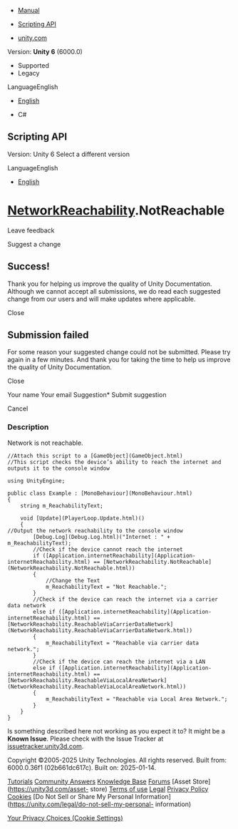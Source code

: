 [ ]()

  * [Manual](../Manual/index.html)
  * [Scripting API](../ScriptReference/index.html)

  * [unity.com](https://unity.com/)

Version: **Unity 6** (6000.0)

  * Supported
  * Legacy

LanguageEnglish

  * [English]()

  * C#

[ ](https://docs.unity3d.com)

## Scripting API

Version: Unity 6 Select a different version

LanguageEnglish

  * [English]()

#  [NetworkReachability](NetworkReachability.html).NotReachable

Leave feedback

Suggest a change

## Success!

Thank you for helping us improve the quality of Unity Documentation. Although
we cannot accept all submissions, we do read each suggested change from our
users and will make updates where applicable.

Close

## Submission failed

For some reason your suggested change could not be submitted. Please <a>try
again</a> in a few minutes. And thank you for taking the time to help us
improve the quality of Unity Documentation.

Close

Your name Your email Suggestion* Submit suggestion

Cancel

[ ]()

### Description

Network is not reachable.

    
    
    //Attach this script to a [GameObject](GameObject.html)
    //This script checks the device’s ability to reach the internet and outputs it to the console window  
      
    using UnityEngine;  
      
    public class Example : [MonoBehaviour](MonoBehaviour.html)
    {
        string m_ReachabilityText;  
      
        void [Update](PlayerLoop.Update.html)()
        {
    //Output the network reachability to the console window
            [Debug.Log](Debug.Log.html)("Internet : " + m_ReachabilityText);
            //Check if the device cannot reach the internet
            if ([Application.internetReachability](Application-internetReachability.html) == [NetworkReachability.NotReachable](NetworkReachability.NotReachable.html))
            {
                //Change the Text
                m_ReachabilityText = "Not Reachable.";
            }
            //Check if the device can reach the internet via a carrier data network
            else if ([Application.internetReachability](Application-internetReachability.html) == [NetworkReachability.ReachableViaCarrierDataNetwork](NetworkReachability.ReachableViaCarrierDataNetwork.html))
            {
                m_ReachabilityText = "Reachable via carrier data network.";
            }
            //Check if the device can reach the internet via a LAN
            else if ([Application.internetReachability](Application-internetReachability.html) == [NetworkReachability.ReachableViaLocalAreaNetwork](NetworkReachability.ReachableViaLocalAreaNetwork.html))
            {
                m_ReachabilityText = "Reachable via Local Area Network.";
            }
        }
    }
    

Is something described here not working as you expect it to? It might be a
**Known Issue**. Please check with the Issue Tracker at
[issuetracker.unity3d.com](https://issuetracker.unity3d.com).

Copyright ©2005-2025 Unity Technologies. All rights reserved. Built from:
6000.0.36f1 (02b661dc617c). Built on: 2025-01-14.

[Tutorials](https://unity3d.com/learn) [Community
Answers](https://answers.unity3d.com) [Knowledge
Base](https://support.unity3d.com/hc/en-us)
[Forums](https://forum.unity3d.com) [Asset Store](https://unity3d.com/asset-
store) [Terms of use](https://docs.unity3d.com/Manual/TermsOfUse.html)
[Legal](https://unity.com/legal) [Privacy
Policy](https://unity.com/legal/privacy-policy)
[Cookies](https://unity.com/legal/cookie-policy) [Do Not Sell or Share My
Personal Information](https://unity.com/legal/do-not-sell-my-personal-
information)

[Your Privacy Choices (Cookie Settings)](javascript:void\(0\);)

